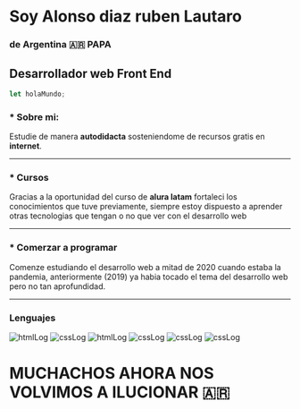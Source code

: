 # Soy Alonso diaz ruben Lautaro

### de Argentina 🇦🇷 PAPA

## Desarrollador web Front End

```js
let holaMundo;
```

### \* Sobre mi:

Estudie de manera **autodidacta**
sosteniendome de recursos
gratis en **internet**.

---

### \* Cursos

Gracias a la oportunidad del curso de **alura latam** fortaleci los conocimientos que tuve previamente, siempre estoy dispuesto a aprender otras tecnologias que tengan o no que ver con el desarrollo web

---

### \* Comerzar a programar

Comenze estudiando el desarrollo web a mitad de 2020 cuando estaba la pandemia, anteriormente (2019) ya habia tocado el tema del desarrollo web pero no tan aprofundidad.

---

### Lenguajes

![htmlLog](https://img.shields.io/badge/HTML5-black?style=for-the-badge&logo=HTML5)
![cssLog](https://img.shields.io/badge/CSS3-black?style=for-the-badge&logo=CSS3)
![htmlLog](https://img.shields.io/badge/JavaScript-black?style=for-the-badge&logo=javaScript)
![cssLog](https://img.shields.io/badge/ReactJS-black?style=for-the-badge&logo=React)
![cssLog](https://img.shields.io/badge/nodejs-black?style=for-the-badge&logo=Node.js)
![cssLog](https://img.shields.io/badge/bash-black?style=for-the-badge&logo=Linux%20Mint)

# MUCHACHOS AHORA NOS VOLVIMOS A ILUCIONAR 🇦🇷
